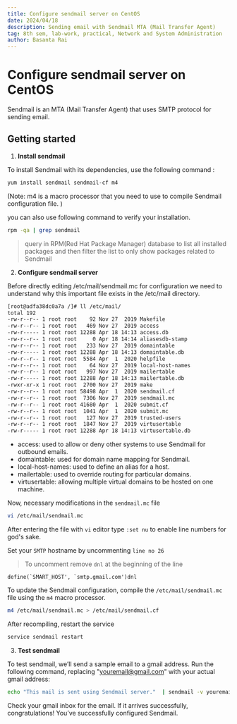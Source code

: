 ```yaml
---
title: Configure sendmail server on CentOS
date: 2024/04/18
description: Sending email with Sendmail MTA (Mail Transfer Agent)
tag: 8th sem, lab-work, practical, Network and System Administration
author: Basanta Rai
---
```


# Configure sendmail server on CentOS

Sendmail is an MTA (Mail Transfer Agent) that uses SMTP protocol for sending email.

## Getting started

1. **Install sendmail**

To install Sendmail with its dependencies, use the following command :

```sh
yum install sendmail sendmail-cf m4
```

(Note: m4 is a macro processor that you need to use to compile Sendmail configuration file. )

you can also use following command to verify your installation.

```sh
rpm -qa | grep sendmail
```

> query in RPM(Red Hat Package Manager) database to list all installed packages and then filter the list to only show packages related to Sendmail

2. **Configure sendmail server**

Before directly editing /etc/mail/sendmail.mc for configuration we need to understand why this important file exists in the /etc/mail directory.

```sh
[root@adfa38dc0a7a /]# ll /etc/mail/
total 192
-rw-r--r-- 1 root root    92 Nov 27  2019 Makefile
-rw-r--r-- 1 root root   469 Nov 27  2019 access
-rw-r----- 1 root root 12288 Apr 18 14:13 access.db
-rw-r--r-- 1 root root     0 Apr 18 14:14 aliasesdb-stamp
-rw-r--r-- 1 root root   233 Nov 27  2019 domaintable
-rw-r----- 1 root root 12288 Apr 18 14:13 domaintable.db
-rw-r--r-- 1 root root  5584 Apr  1  2020 helpfile
-rw-r--r-- 1 root root    64 Nov 27  2019 local-host-names
-rw-r--r-- 1 root root   997 Nov 27  2019 mailertable
-rw-r----- 1 root root 12288 Apr 18 14:13 mailertable.db
-rwxr-xr-x 1 root root  2700 Nov 27  2019 make
-rw-r--r-- 1 root root 58498 Apr  1  2020 sendmail.cf
-rw-r--r-- 1 root root  7306 Nov 27  2019 sendmail.mc
-rw-r--r-- 1 root root 41680 Apr  1  2020 submit.cf
-rw-r--r-- 1 root root  1041 Apr  1  2020 submit.mc
-rw-r--r-- 1 root root   127 Nov 27  2019 trusted-users
-rw-r--r-- 1 root root  1847 Nov 27  2019 virtusertable
-rw-r----- 1 root root 12288 Apr 18 14:13 virtusertable.db
```

- access: used to allow or deny other systems to use Sendmail for outbound emails.
- domaintable: used for domain name mapping for Sendmail.
- local-host-names: used to define an alias for a host.
- mailertable: used to override routing for particular domains.
- virtusertable: allowing multiple virtual domains to be hosted on one machine.

Now, necessary modifications in the `sendmail.mc` file

```sh
vi /etc/mail/sendmail.mc
```

After entering the file with `vi` editor type `:set nu` to enable line numbers for god's sake.

Set your `SMTP` hostname by uncommenting `line no 26`

> To uncomment remove `dnl` at the beginning of the line

```
define(`SMART_HOST', `smtp.gmail.com')dnl
```

To update the Sendmail configuration, compile the `/etc/mail/sendmail.mc` file using the `m4` macro processor.

```sh
m4 /etc/mail/sendmail.mc > /etc/mail/sendmail.cf
```

After recompiling, restart the service

```sh
service sendmail restart
```

3. **Test sendmail**

To test sendmail, we’ll send a sample email to a gmail address.
Run the following command, replacing "youremail@gmail.com" with your actual gmail address:

```sh
echo "This mail is sent using Sendmail server."  | sendmail -v youremail@gmail.com
```

Check your gmail inbox for the email. If it arrives successfully, congratulations! You’ve successfully configured Sendmail.
